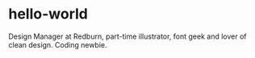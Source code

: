 # hello-world

Design Manager at Redburn, part-time illustrator, font geek and lover of clean design. Coding newbie.
